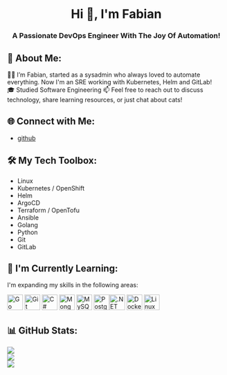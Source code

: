 <h1 align="center">Hi 👋, I'm Fabian</h1>
<h3 align="center">A Passionate DevOps Engineer With The Joy Of Automation!</h3>

<!-- ![Profile Banner]() -->

## 💫 About Me:
👨‍💻 I’m Fabian, started as a sysadmin who always loved to automate everything. Now I'm an SRE working with Kubernetes, Helm and GitLab!<br>
🎓 Studied Software Engineering
📫 Feel free to reach out to discuss technology, share learning resources, or just chat about cats!

## 🌐 Connect with Me:

- [github](https://github.com/dortlii)

## 🛠️ My Tech Toolbox:

- Linux
- Kubernetes / OpenShift
- Helm
- ArgoCD
- Terraform / OpenTofu
- Ansible
- Golang
- Python
- Git
- GitLab

## 🌱 I'm Currently Learning:

I'm expanding my skills in the following areas:

<a href="https://go.dev/doc/" target="_blank" rel="noreferrer"><img src="https://raw.githubusercontent.com/danielcranney/readme-generator/main/public/icons/skills/go-colored.svg" width="36" height="36" alt="Go" /></a>
<a href="https://git-scm.com/" target="_blank" rel="noreferrer"><img src="https://raw.githubusercontent.com/danielcranney/readme-generator/main/public/icons/skills/git-colored.svg" width="36" height="36" alt="Git" /></a>
<a href="https://docs.microsoft.com/en-us/dotnet/csharp/" target="_blank" rel="noreferrer"><img src="https://raw.githubusercontent.com/danielcranney/readme-generator/main/public/icons/skills/csharp-colored.svg" width="36" height="36" alt="C#" /></a>
<a href="https://www.mongodb.com/" target="_blank" rel="noreferrer"><img src="https://raw.githubusercontent.com/danielcranney/readme-generator/main/public/icons/skills/mongodb-colored.svg" width="36" height="36" alt="MongoDB" /></a>
<a href="https://www.mysql.com/" target="_blank" rel="noreferrer"><img src="https://raw.githubusercontent.com/danielcranney/readme-generator/main/public/icons/skills/mysql-colored.svg" width="36" height="36" alt="MySQL" /></a>
<a href="https://www.postgresql.org/" target="_blank" rel="noreferrer"><img src="https://raw.githubusercontent.com/danielcranney/readme-generator/main/public/icons/skills/postgresql-colored.svg" width="36" height="36" alt="PostgreSQL" /></a><a href="https://dotnet.microsoft.com/en-us/" target="_blank" rel="noreferrer"><img src="https://raw.githubusercontent.com/danielcranney/readme-generator/main/public/icons/skills/dot-net-colored.svg" width="36" height="36" alt=".NET" /></a>
<a href="https://www.docker.com/" target="_blank" rel="noreferrer"><img src="https://raw.githubusercontent.com/danielcranney/readme-generator/main/public/icons/skills/docker-colored.svg" width="36" height="36" alt="Docker" /></a>
<a href="https://www.linux.org" target="_blank" rel="noreferrer"><img src="https://raw.githubusercontent.com/danielcranney/readme-generator/main/public/icons/skills/linux-colored.svg" width="36" height="36" alt="Linux" /></a>

<!-- ## 📚 Key Projects: -->

## 📊 GitHub Stats:

![](https://github-readme-stats.vercel.app/api?username=dortlii&theme=radical&hide_border=false&include_all_commits=true&count_private=true&bg_color=1e1e2e&text_color=cdd6f4&icon_color=cba6f7&title_color=94e2d5)<br/>
![](https://github-readme-streak-stats.herokuapp.com/?user=dortlii&theme=radical&hide_border=false&theme=catppuccin_mocha)<br/>
![](https://github-readme-stats.vercel.app/api/top-langs/?username=dortlii&theme=radical&hide_border=false&include_all_commits=true&count_private=true&layout=compact&bg_color=1e1e2e&text_color=cdd6f4&icon_color=cba6f7&title_color=94e2d5)
